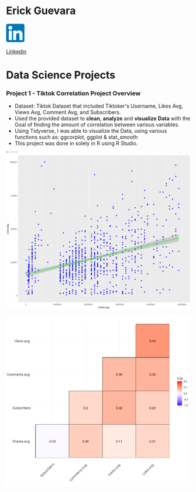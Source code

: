 # Erick Guevara
<img src="https://github.com/Erickg1129/erickg1129.github.io/blob/main/images/linkeid.png"  width="50" height="50"> 

<a href="https://www.linkedin.com/in/erick-said-guevara/" class="button">Linkedin</a>

# Data Science Projects
### Project 1 - Tiktok Correlation Project Overview
* Dataset: Tiktok Dataset that included Tiktoker's Username, Likes Avg, Views Avg, Comment Avg, and Subscribers.
* Used the provided dataset to **clean**, **analyze** and **visualize** **Data** with the Goal of finding the amount of correlation between various variables.
* Using Tidyverse, I was able to visualize the Data, using various functions such as: ggcorplot, ggplot & stat_smooth
* This project was done in solely in R using R Studio. 

![alt text](/images/geom_point.png)

![alt text](/images/ggcor.png)



